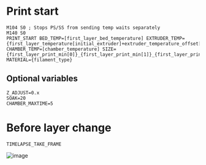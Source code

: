 # Print start

```
M104 S0 ; Stops PS/SS from sending temp waits separately
M140 S0
PRINT_START BED_TEMP=[first_layer_bed_temperature] EXTRUDER_TEMP={first_layer_temperature[initial_extruder]+extruder_temperature_offset[initial_extruder]} CHAMBER_TEMP=[chamber_temperature] SIZE={first_layer_print_min[0]}_{first_layer_print_min[1]}_{first_layer_print_max[0]}_{first_layer_print_max[1]} MATERIAL={filament_type} 

```

## Optional variables
```
Z_ADJUST=0.x
SOAK=20
CHAMBER_MAXTIME=5
```


# Before layer change
```
TIMELAPSE_TAKE_FRAME
```

![image](https://user-images.githubusercontent.com/4265254/197418259-1bb9ad23-bcfa-406e-bdac-0d90683a772e.png)
